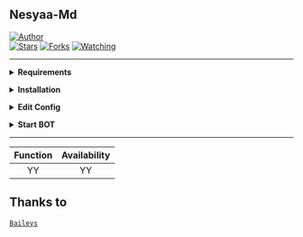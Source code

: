 ## Nesyaa-Md  

<a href="https://github.com/zhwzein"><img title="Author" src="https://img.shields.io/badge/Author-Zhwzein-blue.svg?color=DC143C&style=for-the-badge&logo=github" /></a>  
<a href="https://github.com/zhwzein/Nesyaa-Md"><img title="Stars" src="https://img.shields.io/github/stars/zhwzein/Nesyaa-Md?color=DC143C&style=flat-square" /></a>
<a href="https://github.com/zhwzein/Nesyaa-Md/network/members"><img title="Forks" src="https://img.shields.io/github/forks/zhwzein/Nesyaa-Md?color=DC143C&style=flat-square" /></a>
<a href="https://github.com/zhwzein/Nesyaa-Md/watchers"><img title="Watching" src="https://img.shields.io/github/watchers/zhwzein/Nesyaa-Md?label=watchers&color=DC143C&style=flat-square" /></a> <br>

---

<!-- Requirements -->
<b><details><summary>Requirements</summary>
* Text Editor
* [Node JS](https://nodejs.org/en/)
* [Git](https://git-scm.com/downloads)
</b></details>

<!-- Installation -->
<b><details><summary>Installation</summary>
```bash
> git clone https://github.com/zhwzein/Nesyaa-Md
> cd Nesyaa-Md
> npm install
```
</b></details>

<!-- Edit -->
<b><details><summary>Edit Config</summary>
```bash
apikey = "YOURAPIKEY"
```
GET FREE APIKEY [HERE](https://zenzapi.xyz/)
</b></details>

<!-- Start -->
<b><details><summary>Start BOT</summary>
```bash
> npm start
```
SCAN THE QR USING YOUR WHATSAPP!
</b></details>

---

| Function |  Availability |
| :------: |  :----------: |
|   YY     |       YY      |


## Thanks to

  [`Baileys`](https://github.com/adiwajshing/Baileys)
